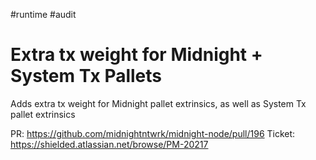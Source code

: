 #runtime
#audit
# Extra tx weight for Midnight + System Tx Pallets

Adds extra tx weight for Midnight pallet extrinsics, as well as System Tx pallet extrinsics

PR: https://github.com/midnightntwrk/midnight-node/pull/196
Ticket: https://shielded.atlassian.net/browse/PM-20217
